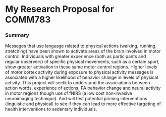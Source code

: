 # My Research Proposal for COMM783


### Summary
Messages that use language related to physical actions (walking, running, stretching) have been shown to activate areas of the brain involved in motor control. Individuals with greater experience (both as participants and regular observers) of specific physical movements, such as a certain sport, show greater activation in these same motor control regions. Higher levels of motor cortex activity during exposure to physical activity messages is associated with a higher likelihood of behavior change in levels of physical activity. This project will seetk to understand the associations between action words, experience of actions, PA behavior change and neural activity in motor regions though use of fNIRS (a low cost non-invasive neuroimaging technique). And will test potential priming interventions (linguistic and physical) to see if they can lead to more effective targeting of health interventions to sedentary individuals.

